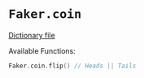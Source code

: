 # `Faker.coin`

[Dictionary file](../src/main/resources/locales/en/coin.yml)

Available Functions:  
```kotlin
Faker.coin.flip() // Heads || Tails
```
